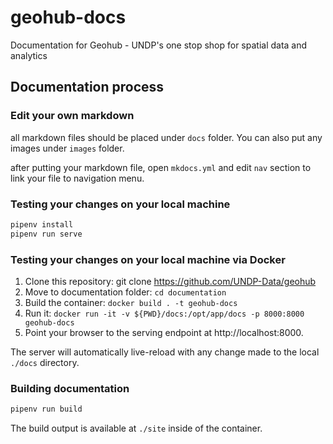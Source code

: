 # geohub-docs

Documentation for Geohub - UNDP's one stop shop for spatial data and analytics

## Documentation process

### Edit your own markdown

all markdown files should be placed under `docs` folder. You can also put any images under `images` folder.

after putting your markdown file, open `mkdocs.yml` and edit `nav` section to link your file to navigation menu.

### Testing your changes on your local machine

```bash
pipenv install
pipenv run serve
```

### Testing your changes on your local machine via Docker

1. Clone this repository: git clone https://github.com/UNDP-Data/geohub
1. Move to documentation folder: `cd documentation`
1. Build the container: `docker build . -t geohub-docs`
1. Run it: `docker run -it -v ${PWD}/docs:/opt/app/docs -p 8000:8000 geohub-docs`
1. Point your browser to the serving endpoint at http://localhost:8000.

The server will automatically live-reload with any change made to the local `./docs` directory.

### Building documentation

```bash
pipenv run build
```

The build output is available at `./site` inside of the container.
